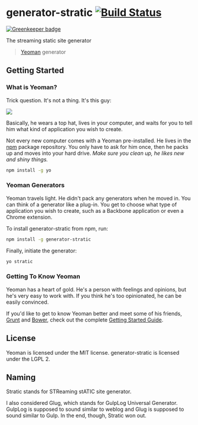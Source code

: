 # generator-stratic [![Build Status](https://secure.travis-ci.org/strugee/generator-stratic.png?branch=master)](https://travis-ci.org/strugee/generator-stratic)

[![Greenkeeper badge](https://badges.greenkeeper.io/straticjs/generator-stratic.svg)](https://greenkeeper.io/)

The streaming static site generator

> [Yeoman](http://yeoman.io) generator


## Getting Started

### What is Yeoman?

Trick question. It's not a thing. It's this guy:

![](http://i.imgur.com/JHaAlBJ.png)

Basically, he wears a top hat, lives in your computer, and waits for you to tell him what kind of application you wish to create.

Not every new computer comes with a Yeoman pre-installed. He lives in the [npm](https://npmjs.org) package repository. You only have to ask for him once, then he packs up and moves into your hard drive. *Make sure you clean up, he likes new and shiny things.*

```bash
npm install -g yo
```

### Yeoman Generators

Yeoman travels light. He didn't pack any generators when he moved in. You can think of a generator like a plug-in. You get to choose what type of application you wish to create, such as a Backbone application or even a Chrome extension.

To install generator-stratic from npm, run:

```bash
npm install -g generator-stratic
```

Finally, initiate the generator:

```bash
yo stratic
```

### Getting To Know Yeoman

Yeoman has a heart of gold. He's a person with feelings and opinions, but he's very easy to work with. If you think he's too opinionated, he can be easily convinced.

If you'd like to get to know Yeoman better and meet some of his friends, [Grunt](http://gruntjs.com) and [Bower](http://bower.io), check out the complete [Getting Started Guide](https://github.com/yeoman/yeoman/wiki/Getting-Started).


## License

Yeoman is licensed under the MIT license. generator-stratic is licensed under the LGPL 2.

## Naming

Stratic stands for STReaming stATIC site generator.

I also considered Glug, which stands for GulpLog Universal Generator. GulpLog is supposed to sound similar to weblog and Glug is supposed to sound similar to Gulp. In the end, though, Stratic won out.
